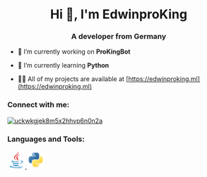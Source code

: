 <h1 align="center">Hi 👋, I'm EdwinproKing</h1>
<h3 align="center">A developer from Germany</h3>

- 🔭 I’m currently working on **ProKingBot**

- 🌱 I’m currently learning **Python**

- 👨‍💻 All of my projects are available at [https://edwinproking.ml](https://edwinproking.ml)

<h3 align="left">Connect with me:</h3>
<p align="left">
<a href="https://www.youtube.com/c/uckwkgjek8m5x2hhvp6n0n2a" target="blank"><img align="center" src="https://raw.githubusercontent.com/rahuldkjain/github-profile-readme-generator/master/src/images/icons/Social/youtube.svg" alt="uckwkgjek8m5x2hhvp6n0n2a" height="30" width="40" /></a>
</p>

<h3 align="left">Languages and Tools:</h3>
<p align="left"> <a href="https://www.java.com" target="_blank"> <img src="https://raw.githubusercontent.com/devicons/devicon/master/icons/java/java-original.svg" alt="java" width="40" height="40"/> </a> <a href="https://www.python.org" target="_blank"> <img src="https://raw.githubusercontent.com/devicons/devicon/master/icons/python/python-original.svg" alt="python" width="40" height="40"/> </a> </p>
